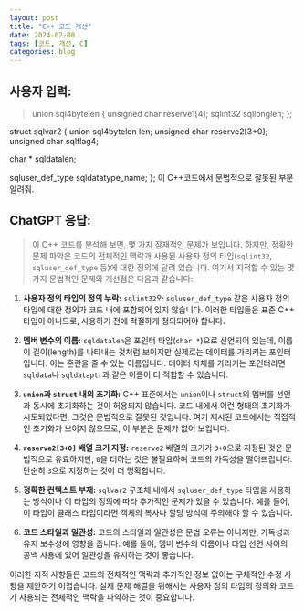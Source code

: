 ```yaml
---
layout: post
title: "C++ 코드 개선"
date: 2024-02-08
tags: [코드, 개선, C]
categories: blog
---
```


## 사용자 입력:
> union sql4bytelen
{
    unsigned char reserve1[4];
    sqlint32 sqllonglen;
};

struct sqlvar2
{
   union sql4bytelen len;
   unsigned char reserve2[3+0];
   unsigned char sqlflag4;

   char * sqldatalen;



   sqluser_def_type sqldatatype_name;
};  이 C++코드에서 문법적으로 잘못된 부분 알려줘.

## ChatGPT 응답:
> 이 C++ 코드를 분석해 보면, 몇 가지 잠재적인 문제가 보입니다. 하지만, 정확한 문제 파악은 코드의 전체적인 맥락과 사용된 사용자 정의 타입(`sqlint32`, `sqluser_def_type` 등)에 대한 정의에 달려 있습니다. 여기서 지적할 수 있는 몇 가지 문법적인 문제와 개선점은 다음과 같습니다:

1. **사용자 정의 타입의 정의 누락:** `sqlint32`와 `sqluser_def_type` 같은 사용자 정의 타입에 대한 정의가 코드 내에 포함되어 있지 않습니다. 이러한 타입들은 표준 C++ 타입이 아니므로, 사용하기 전에 적절하게 정의되어야 합니다.

2. **멤버 변수의 이름:** `sqldatalen`은 포인터 타입(`char *`)으로 선언되어 있는데, 이름이 길이(length)를 나타내는 것처럼 보이지만 실제로는 데이터를 가리키는 포인터입니다. 이는 혼란을 줄 수 있는 이름입니다. 데이터 자체를 가리키는 포인터라면 `sqldata`나 `sqldataptr`과 같은 이름이 더 적합할 수 있습니다.

3. **`union`과 `struct` 내의 초기화:** C++ 표준에서는 `union`이나 `struct`의 멤버를 선언과 동시에 초기화하는 것이 허용되지 않습니다. 코드 내에서 이런 형태의 초기화가 시도되었다면, 그것은 문법적으로 잘못된 것입니다. 여기 제시된 코드에서는 직접적인 초기화가 보이지 않으므로, 이 부분은 문제가 없어 보입니다.

4. **`reserve2[3+0]` 배열 크기 지정:** `reserve2` 배열의 크기가 `3+0`으로 지정된 것은 문법적으로 유효하지만, `0`을 더하는 것은 불필요하며 코드의 가독성을 떨어뜨립니다. 단순히 `3`으로 지정하는 것이 더 명확합니다.

5. **정확한 컨텍스트 부재:** `sqlvar2` 구조체 내에서 `sqluser_def_type` 타입을 사용하는 방식이나 이 타입의 정의에 따라 추가적인 문제가 있을 수 있습니다. 예를 들어, 이 타입이 클래스 타입이라면 객체의 복사나 할당 방식에 주의해야 할 수 있습니다.

6. **코드 스타일과 일관성:** 코드의 스타일과 일관성은 문법 오류는 아니지만, 가독성과 유지 보수성에 영향을 줍니다. 예를 들어, 멤버 변수의 이름이나 타입 선언 사이의 공백 사용에 있어 일관성을 유지하는 것이 좋습니다.

이러한 지적 사항들은 코드의 전체적인 맥락과 추가적인 정보 없이는 구체적인 수정 사항을 제안하기 어렵습니다. 실제 문제 해결을 위해서는 사용자 정의 타입의 정의와 코드가 사용되는 전체적인 맥락을 파악하는 것이 중요합니다.

